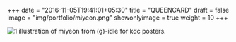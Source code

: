 +++
date = "2016-11-05T19:41:01+05:30"
title = "QUEENCARD"
draft = false
image = "img/portfolio/miyeon.png"
showonlyimage = true
weight = 10
+++

![1]
illustration of miyeon from (g)-idle for kdc posters.

[1]: /img/portfolio/miyeon.png